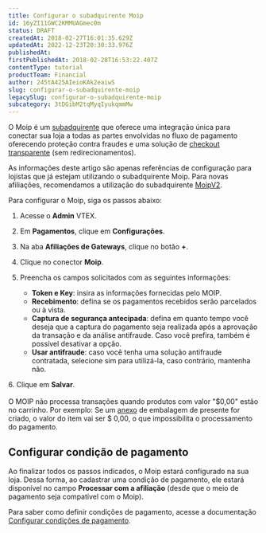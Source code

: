 ```yaml
---
title: Configurar o subadquirente Moip
id: 16yZI11GWC2KMMUAGmec0m
status: DRAFT
createdAt: 2018-02-27T16:01:35.629Z
updatedAt: 2022-12-23T20:30:33.976Z
publishedAt: 
firstPublishedAt: 2018-02-28T16:53:22.407Z
contentType: tutorial
productTeam: Financial
author: 245tA425AIeioKAk2eaiwS
slug: configurar-o-subadquirente-moip
legacySlug: configurar-o-subadquirente-moip
subcategory: 3tDGibM2tqMyqIyukqmmMw
---
```


O Moip é um [subadquirente](/pt/tutorial/o-que-e-um-subadquirente) que oferece uma integração única para conectar sua loja a todas as partes envolvidas no fluxo de pagamento oferecendo proteção contra fraudes e uma solução de [checkout transparente](/pt/tutorial/o-que-e-checkout-transparente) (sem redirecionamentos).

<div class="alert alert-warning">
As informações deste artigo são apenas referências de configuração para lojistas que já estejam utilizando o subadquirente Moip. Para novas afiliações, recomendamos a utilização do subadquirente <a href="https://help.vtex.com/pt/tutorial/configurar-o-subadquirente-moipv2--4BipUcTxQ7cq2BiYzUDmEH">MoipV2</a>.
  </div>

Para configurar o Moip, siga os passos abaixo:

1. Acesse o __Admin__ VTEX.
2. Em __Pagamentos__, clique em __Configurações__.
3. Na aba __Afiliações de Gateways__, clique no botão __+__.
4. Clique no conector __Moip__.
5. Preencha os campos solicitados com as seguintes informações:

    - __Token e Key__: insira as informações fornecidas pelo MOIP.
    - __Recebimento__: defina se os pagamentos recebidos serão parcelados ou à vista.
    - __Captura de segurança antecipada__: defina em quanto tempo você deseja que a captura do pagamento seja realizada após a aprovação da transação e da análise antifraude. Caso você prefira, também é possível desativar a opção.
    - __Usar antifraude__: caso você tenha uma solução antifraude contratada, selecione sim para utilizá-la, caso contrário, mantenha não.

<ui>
  6. Clique em <b>Salvar</b>.
  </ui><br><br>

<div class="alert alert-warning">
O MOIP não processa transações quando produtos com valor "$0,00" estão no carrinho.  Por exemplo: Se um <a href="https://help.vtex.com/pt/tutorial/o-que-e-um-anexo--aGICk0RVbqKg6GYmQcWUm?&utm_source=autocomplete">anexo</a> de embalagem de presente for criado, o valor do item vai ser $ 0,00, o que impossibilita o processamento do pagamento.
  </div>

## Configurar condição de pagamento

Ao finalizar todos os passos indicados, o Moip estará configurado na sua loja. Dessa forma, ao cadastrar uma condição de pagamento, ele estará disponível no campo __Processar com a afiliação__ (desde que o meio de pagamento seja compatível com o Moip). 

Para saber como definir condições de pagamento, acesse a documentação [Configurar condições de pagamento](https://help.vtex.com/pt/tutorial/condicoes-de-pagamento).

